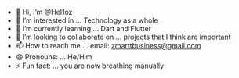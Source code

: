 - 👋 Hi, I’m @Hel1oz
- 👀 I’m interested in ... Technology as a whole
- 🌱 I’m currently learning ... Dart and Flutter
- 💞️ I’m looking to collaborate on ... projects that I think are important
- 📫 How to reach me ... email: zmarttbusiness@gmail.com
- 😄 Pronouns: ... He/Him
- ⚡ Fun fact: ... you are now breathing manually 

<!---
Hel1oz/Hel1oz is a ✨ special ✨ repository because its `README.md` (this file) appears on your GitHub profile.
You can click the Preview link to take a look at your changes.
--->
